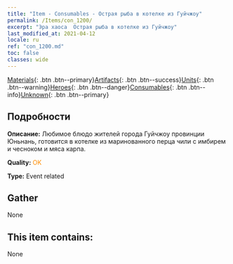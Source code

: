```yaml
---
title: "Item - Consumables - Острая рыба в котелке из Гуйчжоу"
permalink: /Items/con_1200/
excerpt: "Эра хаоса  Острая рыба в котелке из Гуйчжоу"
last_modified_at: 2021-04-12
locale: ru
ref: "con_1200.md"
toc: false
classes: wide
---
```

 [Materials](/ru/Items/){: .btn .btn--primary}[Artifacts](/ru/Items/Artifacts/){: .btn .btn--success}[Units](/ru/Items/Units/){: .btn .btn--warning}[Heroes](/ru/Items/Heroes/){: .btn .btn--danger}[Consumables](/ru/Items/Consumables/){: .btn .btn--info}[Unknown](/ru/Items/Unknown/){: .btn .btn--primary}

## Подробности
 **Описание:** Любимое блюдо жителей города Гуйчжоу провинции Юньнань, готовится в котелке из маринованного перца чили с имбирем и чесноком и мяса карпа.

 **Quality:** <span style="color: #FF8C00">OK</span>

 **Type:** Event related

## Gather

  None

## This item contains:

  None

